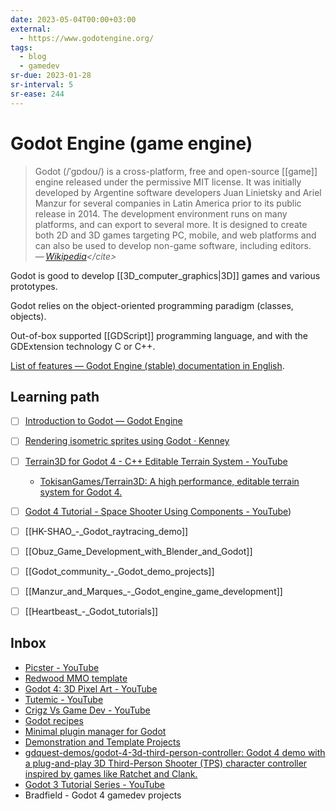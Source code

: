 ```yaml
---
date: 2023-05-04T00:00+03:00
external:
  - https://www.godotengine.org/
tags:
  - blog
  - gamedev
sr-due: 2023-01-28
sr-interval: 5
sr-ease: 244
---
```


# Godot Engine (game engine)

> Godot (/ˈɡɒdoʊ/) is a cross-platform, free and open-source [[game]] engine
> released under the permissive MIT license. It was initially developed by
> Argentine software developers Juan Linietsky and Ariel Manzur for several
> companies in Latin America prior to its public release in 2014. The
> development environment runs on many platforms, and can export to several
> more. It is designed to create both 2D and 3D games targeting PC, mobile, and
> web platforms and can also be used to develop non-game software, including
> editors.\
> — <cite>[Wikipedia](https://en.wikipedia.org/wiki/Godot_\(game_engine\))</cite>

Godot is good to develop [[3D_computer_graphics|3D]] games and various
prototypes.

Godot relies on the object-oriented programming paradigm (classes, objects).

Out-of-box supported [[GDScript]] programming language, and with the GDExtension
technology C or C++.

[List of features — Godot Engine (stable) documentation in
English](https://docs.godotengine.org/en/stable/about/list_of_features.html).

## Learning path

- [ ] [Introduction to Godot — Godot Engine](https://docs.godotengine.org/en/stable/getting_started/introduction/introduction_to_godot.html)
- [ ] [Rendering isometric sprites using Godot · Kenney](https://kenney.nl/knowledge-base/learning/rendering-isometric-sprites-using-godot)
- [ ] [Terrain3D for Godot 4 - C++ Editable Terrain System - YouTube](https://www.youtube.com/watch?v=Aj9vWIEaFXg)
    - [TokisanGames/Terrain3D: A high performance, editable terrain system for Godot 4.](https://github.com/TokisanGames/Terrain3D)
- [ ] [Godot 4 Tutorial - Space Shooter Using Components - YouTube](https://www.youtube.com/watch?v=zUeLesdL7lE&list=PL9FzW-m48fn09w6j8NowI_pSBVcsb3V78&index=1))
- [ ] [[HK-SHAO_-_Godot_raytracing_demo]]
- [ ] [[Obuz_Game_Development_with_Blender_and_Godot]]
- [ ] [[Godot_community_-_Godot_demo_projects]]
- [ ] [[Manzur_and_Marques_-_Godot_engine_game_development]]
- [ ] [[Heartbeast_-_Godot_tutorials]]


## Inbox

- [Picster - YouTube](https://www.youtube.com/@picster/videos)
- [Redwood MMO template](https://redwoodmmo.com/docs/getting-started/overview)
- [Godot 4: 3D Pixel Art - YouTube](https://www.youtube.com/watch?v=Mg_V27arKdg)
- [Tutemic - YouTube](https://www.youtube.com/@tutemic/videos)
- [Crigz Vs Game Dev - YouTube](https://www.youtube.com/@crigz/videos)
- [Godot recipes](https://kidscancode.org/godot_recipes/)
- [Minimal plugin manager for Godot](https://github.com/imjp94/gd-plug)
- [Demonstration and Template Projects](https://github.com/godotengine/godot-demo-projects)
- [gdquest-demos/godot-4-3d-third-person-controller: Godot 4 demo with a plug-and-play 3D Third-Person Shooter (TPS) character controller inspired by games like Ratchet and Clank.](https://github.com/gdquest-demos/godot-4-3d-third-person-controller)
- [Godot 3 Tutorial Series - YouTube](https://www.youtube.com/playlist?list=PLda3VoSoc_TSBBOBYwcmlamF1UrjVtccZ)
- Bradfield - Godot 4 gamedev projects
